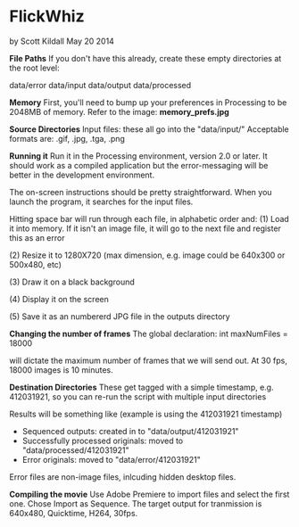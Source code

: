 FlickWhiz
==================

by Scott Kildall
May 20 2014

**File Paths**
If you don't have this already, create these empty directories at the root level:

data/error
data/input
data/output
data/processed

**Memory**
First, you'll need to bump up your preferences in Processing to be 2048MB of memory. Refer to the image: **memory_prefs.jpg**

**Source Directories**
Input files: these all go into the "data/input/" Acceptable formats are: .gif, .jpg, .tga, .png

**Running it**
Run it in the Processing environment, version 2.0 or later. It should work as a compiled application but the error-messaging will be better in the development environment.

The on-screen instructions should be pretty straightforward. When you launch the program, it searches for the input files.

Hitting space bar will run through each file, in alphabetic order and:
(1) Load it into memory. If it isn't an image file, it will go to the next file and register this as an error

(2) Resize it to 1280X720 (max dimension, e.g. image could be 640x300 or 500x480, etc)

(3) Draw it on a black background

(4) Display it on the screen

(5) Save it as an numbererd JPG file in the outputs directory

**Changing the number of frames**
The global declaration:
	int maxNumFiles = 18000

will dictate the maximum number of frames that we will send out. At 30 fps, 18000 images is 10 minutes.

**Destination Directories**
These get tagged with a simple timestamp, e.g. 412031921, so you can re-run the script with multiple input directories

Results will be something like (example is using the 412031921 timestamp)

- Sequenced outputs: created in to "data/output/412031921"
- Successfully processed originals: moved to "data/processed/412031921"
- Error originals: moved to "data/error/412031921"

Error files are non-image files, inlcuding hidden desktop files.

**Compiling the movie**
Use Adobe Premiere to import files and select the first one. Chose Import as Sequence. The target output for tranmission is 640x480, Quicktime, H264, 30fps.

